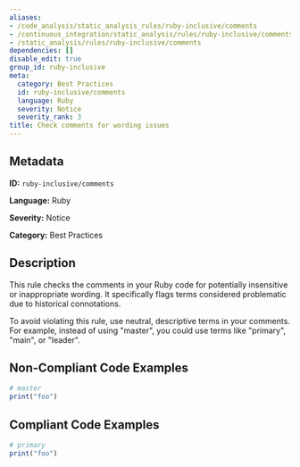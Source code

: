 ```yaml
---
aliases:
- /code_analysis/static_analysis_rules/ruby-inclusive/comments
- /continuous_integration/static_analysis/rules/ruby-inclusive/comments
- /static_analysis/rules/ruby-inclusive/comments
dependencies: []
disable_edit: true
group_id: ruby-inclusive
meta:
  category: Best Practices
  id: ruby-inclusive/comments
  language: Ruby
  severity: Notice
  severity_rank: 3
title: Check comments for wording issues
---
```

<!--  SOURCED FROM https://github.com/DataDog/datadog-static-analyzer-rule-docs -->


## Metadata
**ID:** `ruby-inclusive/comments`

**Language:** Ruby

**Severity:** Notice

**Category:** Best Practices

## Description
This rule checks the comments in your Ruby code for potentially insensitive or inappropriate wording. It specifically flags terms considered problematic due to historical connotations.

To avoid violating this rule, use neutral, descriptive terms in your comments. For example, instead of using "master", you could use terms like "primary", "main", or "leader".

## Non-Compliant Code Examples
```ruby
# master
print("foo")
```

## Compliant Code Examples
```ruby
# primary
print("foo")
```
